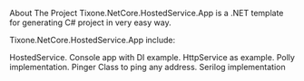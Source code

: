 About The Project
Tixone.NetCore.HostedService.App is a .NET template for generating C# project in very easy way.

Tixone.NetCore.HostedService.App include:

HostedService.
Console app with DI example.
HttpService as example.
Polly implementation.
Pinger Class to ping any address.
Serilog implementation

